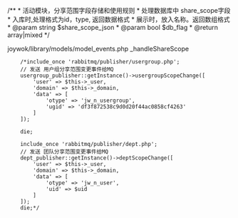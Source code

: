 /**
     * 活动模块，分享范围字段存储和使用规则
     * 处理数据库中 share_scope字段
     *  入库时,处理格式为id，type, 返回数据格式
     *  展示时，放入名称。返回数组格式
     * @param string $share_scope_json
     * @param bool $db_flag
     * @return array|mixed
     */

joywok/library/models/model_events.php
_handleShareScope



        /*include_once 'rabbitmq/publisher/usergroup.php';
        // 发送 用户组分享范围变更事件给MQ
        usergroup_publisher::getInstance()->usergroupScopeChange([
            'user' => $this->_user,
            'domain' => $this->_domain,
            'data' => [
                'otype' => 'jw_n_usergroup',
                'ugid' => 'df3f872538c9d0d20f44ac0858cf4263'
            ]
        ]);

        die;

        include_once 'rabbitmq/publisher/dept.php';
        // 发送 团队分享范围变更事件给MQ
        dept_publisher::getInstance()->deptScopeChange([
            'user' => $this->_user,
            'domain' => $this->_domain,
            'data' => [
                'otype' => 'jw_n_user',
                'uid' => $uid
            ]
        ]);
        die;*/




